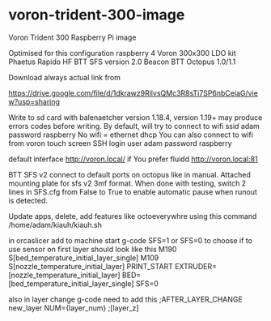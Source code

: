 # voron-trident-300-image
Voron Trident 300 Raspberry Pi image

Optimised for this configuration
raspberry 4
Voron 300x300
LDO kit
Phaetus Rapido HF
BTT SFS version 2.0
Beacon
BTT Octopus 1.0/1.1


Download always actual link from

https://drive.google.com/file/d/1dkrawz9RilvsQMc3R8sTi7SP6nbCeiaG/view?usp=sharing

Write to sd card with balenaetcher version 1.18.4, version 1.19+ may produce errors codes before writing.
By default, will try to connect to wifi ssid adam password raspberry
No wifi = ethernet dhcp
You can also connect to wifi from voron touch screen
SSH login user adam password raspberry

default interface http://voron.local/ if You prefer fluidd http://voron.local:81 

BTT SFS v2 connect to default ports on octopus like in manual.
Attached mounting plate for sfs v2 3mf format.
When done with testing, switch 2 lines in SFS.cfg from False to True to enable automatic pause when runout is detected.

Update apps, delete, add features like octoeverywhre using this command
/home/adam/kiauh/kiauh.sh

in orcaslicer add to machine start g-code SFS=1 or SFS=0 to choose if to use sensor on first layer
should look like this
M190 S[bed_temperature_initial_layer_single]
M109 S[nozzle_temperature_initial_layer]
PRINT_START EXTRUDER=[nozzle_temperature_initial_layer] BED=[bed_temperature_initial_layer_single] SFS=0

also in layer change g-code need to add this
;AFTER_LAYER_CHANGE
new_layer NUM={layer_num}
;[layer_z]

